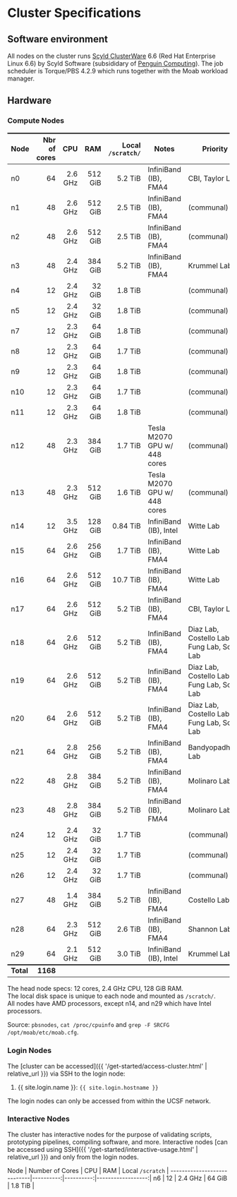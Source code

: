 # Cluster Specifications

## Software environment

All nodes on the cluster runs [Scyld ClusterWare] 6.6 (Red Hat Enterprise Linux 6.6) by Scyld Software (subsididary of [Penguin Computing]).
The job scheduler is Torque/PBS 4.2.9 which runs together with the Moab workload manager.


## Hardware

### Compute Nodes

Node      | Nbr of cores |      CPU  |       RAM | Local `/scratch/` | Notes                        | Priority
----------|-------------:|----------:|----------:|-----------------:|------------------------------|-----------
n0        |           64 |   2.6 GHz |   512 GiB |           5.2 TiB | InfiniBand (IB), FMA4        | CBI, Taylor Lab
n1        |           48 |   2.6 GHz |   512 GiB |           2.5 TiB | InfiniBand (IB), FMA4        | (communal)
n2        |           48 |   2.6 GHz |   512 GiB |           2.5 TiB | InfiniBand (IB), FMA4        | (communal)
n3        |           48 |   2.4 GHz |   384 GiB |           5.2 TiB | InfiniBand (IB), FMA4        | Krummel Lab
n4        |           12 |   2.4 GHz |    32 GiB |           1.8 TiB |                              | (communal)
n5        |           12 |   2.4 GHz |    32 GiB |           1.8 TiB |                              | (communal)
n7        |           12 |   2.3 GHz |    64 GiB |           1.8 TiB |                              | (communal)
n8        |           12 |   2.3 GHz |    64 GiB |           1.7 TiB |                              | (communal)
n9        |           12 |   2.3 GHz |    64 GiB |           1.8 TiB |                              | (communal)
n10       |           12 |   2.3 GHz |    64 GiB |           1.7 TiB |                              | (communal)
n11       |           12 |   2.3 GHz |    64 GiB |           1.8 TiB |                              | (communal)
n12       |           48 |   2.3 GHz |   384 GiB |           1.7 TiB | Tesla M2070 GPU w/ 448 cores | (communal)
n13       |           48 |   2.3 GHz |   512 GiB |           1.6 TiB | Tesla M2070 GPU w/ 448 cores | (communal)
n14       |           12 |   3.5 GHz |   128 GiB |          0.84 TiB | InfiniBand (IB), Intel       | Witte Lab
n15       |           64 |   2.6 GHz |   256 GiB |           1.7 TiB | InfiniBand (IB), FMA4        | Witte Lab
n16       |           64 |   2.6 GHz |   512 GiB |          10.7 TiB | InfiniBand (IB), FMA4        | Witte Lab
n17       |           64 |   2.6 GHz |   512 GiB |           5.2 TiB | InfiniBand (IB), FMA4        | CBI, Taylor Lab
n18       |           64 |   2.6 GHz |   512 GiB |           5.2 TiB | InfiniBand (IB), FMA4        | Diaz Lab, Costello Lab, Fung Lab, Song Lab
n19       |           64 |   2.6 GHz |   512 GiB |           5.2 TiB | InfiniBand (IB), FMA4        | Diaz Lab, Costello Lab, Fung Lab, Song Lab
n20       |           64 |   2.6 GHz |   512 GiB |           5.2 TiB | InfiniBand (IB), FMA4        | Diaz Lab, Costello Lab, Fung Lab, Song Lab
n21       |           64 |   2.8 GHz |   256 GiB |           5.2 TiB | InfiniBand (IB), FMA4        | Bandyopadhyay Lab
n22       |           48 |   2.8 GHz |   384 GiB |           5.2 TiB | InfiniBand (IB), FMA4        | Molinaro Lab
n23       |           48 |   2.8 GHz |   384 GiB |           5.2 TiB | InfiniBand (IB), FMA4        | Molinaro Lab
n24       |           12 |   2.4 GHz |    32 GiB |           1.7 TiB |                              | (communal)
n25       |           12 |   2.4 GHz |    32 GiB |           1.7 TiB |                              | (communal)
n26       |           12 |   2.4 GHz |    32 GiB |           1.7 TiB |                              | (communal)
n27       |           48 |   1.4 GHz |   384 GiB |           5.2 TiB | InfiniBand (IB), FMA4        | Costello Lab
n28       |           64 |   2.3 GHz |   512 GiB |           2.6 TiB | InfiniBand (IB), FMA4        | Shannon Lab
n29       |           64 |   2.1 GHz |   512 GiB |           3.0 TiB | InfiniBand (IB), Intel       | Krummel Lab
**Total** |     **1168** |           |           |                   |                              |

The head node specs: 12 cores, 2.4 GHz CPU, 128 GiB RAM.  
The local disk space is unique to each node and mounted as `/scratch/`.  
All nodes have AMD processors, except n14, and n29 which have Intel processors.

Source: `pbsnodes`, `cat /proc/cpuinfo` and `grep -F SRCFG /opt/moab/etc/moab.cfg`.


### Login Nodes

The [cluster can be accessed]({{ '/get-started/access-cluster.html' | relative_url }}) via SSH to the login node:

1. {{ site.login.name  }}: `{{ site.login.hostname }}`

The login nodes can only be accessed from within the UCSF network.


### Interactive Nodes

The cluster has interactive nodes for the purpose of validating scripts, prototyping pipelines, compiling software, and more.  Interactive nodes [can be accessed using SSH]({{ '/get-started/interactive-usage.html' | relative_url }}) and only from the login nodes.

Node      | Number of Cores |       CPU |       RAM |  Local `/scratch` |
----------------------------|----------:|----------:|------------------:|
n6        |              12 |   2.4 GHz |    64 GiB |           1.8 TiB |


<style>
table {
  margin-top: 2ex;
  margin-bottom: 2ex;
}
tr:last-child { border-top: 2px solid #000; }
</style>

[Scyld ClusterWare]: http://www.penguincomputing.com/solutions/scyld-clusterware/
[Penguin Computing]: https://en.wikipedia.org/wiki/Penguin_Computing
